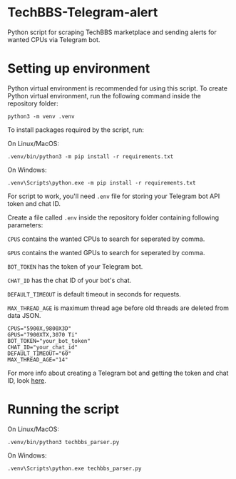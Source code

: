 # TechBBS-Telegram-alert
 Python script for scraping TechBBS marketplace and sending alerts for wanted CPUs via Telegram bot.

# Setting up environment
Python virtual environment is recommended for using this script. To create Python virtual environment, run the following command inside the repository folder:

```
python3 -m venv .venv
```

To install packages required by the script, run:

On Linux/MacOS:

```
.venv/bin/python3 -m pip install -r requirements.txt
```

On Windows:

```
.venv\Scripts\python.exe -m pip install -r requirements.txt
```

For script to work, you'll need `.env` file for storing your Telegram bot API token and chat ID.

Create a file called `.env` inside the repository folder containing following parameters:

`CPUS` contains the wanted CPUs to search for seperated by comma.

`GPUS` contains the wanted GPUs to search for seperated by comma.

`BOT_TOKEN` has the token of your Telegram bot.

`CHAT_ID` has the chat ID of your bot's chat.

`DEFAULT_TIMEOUT` is default timeout in seconds for requests.

`MAX_THREAD_AGE` is maximum thread age before old threads are deleted from data JSON.

```
CPUS="5900X,9800X3D"
GPUS="7900XTX,3070 Ti"
BOT_TOKEN="your_bot_token"
CHAT_ID="your_chat_id"
DEFAULT_TIMEOUT="60"
MAX_THREAD_AGE="14"
```

For more info about creating a Telegram bot and getting the token and chat ID, look [here](https://gist.github.com/nafiesl/4ad622f344cd1dc3bb1ecbe468ff9f8a).

# Running the script

On Linux/MacOS:

```
.venv/bin/python3 techbbs_parser.py
```

On Windows:

```
.venv\Scripts\python.exe techbbs_parser.py
```